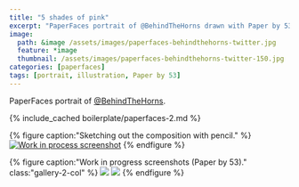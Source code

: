 ```yaml
---
title: "5 shades of pink"
excerpt: "PaperFaces portrait of @BehindTheHorns drawn with Paper by 53 on an iPad."
image: 
  path: &image /assets/images/paperfaces-behindthehorns-twitter.jpg 
  feature: *image
  thumbnail: /assets/images/paperfaces-behindthehorns-twitter-150.jpg
categories: [paperfaces]
tags: [portrait, illustration, Paper by 53]
---
```


PaperFaces portrait of [@BehindTheHorns](https://twitter.com/BehindTheHorns).

{% include_cached boilerplate/paperfaces-2.md %}

{% figure caption:"Sketching out the composition with pencil." %}
[![Work in process screenshot](/assets/images/paperfaces-behindthehorns-process-1-750.jpg)](/assets/images/paperfaces-behindthehorns-process-1-lg.jpg)
{% endfigure %}

{% figure caption:"Work in progress screenshots (Paper by 53)." class:"gallery-2-col" %}
[![](/assets/images/paperfaces-behindthehorns-process-2-600.jpg)](/assets/images/paperfaces-behindthehorns-process-2-lg.jpg)
[![](/assets/images/paperfaces-behindthehorns-process-3-600.jpg)](/assets/images/paperfaces-behindthehorns-process-3-lg.jpg)
{% endfigure %}
